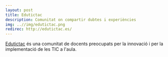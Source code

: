 ```yaml
---
layout: post
title: Edutictac
description: Comunitat on compartir dubtes i experiències
img: ..//img/edutictac.png
redirec: http://edutictac.es/
---
```


[Edutictac](http://edutictac.es/) és una comunitat de docents preocupats per la innovació i per la implementació de les TIC a l'aula.

<div class="img_row">
	<img class="col three" src="{{ site.baseurl }}http://edutictac.es/assets/images/edutictac.es_700_300_2_.png" alt="" title="example image"/>
</div>
<div class="col three caption">
</div>
